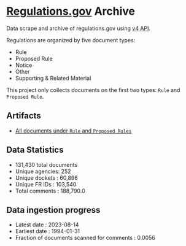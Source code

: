 # [Regulations.gov](https://www.regulations.gov/) Archive

Data scrape and archive of regulations.gov using [v4 API](https://open.gsa.gov/api/regulationsgov/).


Regulations are organized by five document types:

+ Rule
+ Proposed Rule
+ Notice
+ Other
+ Supporting & Related Material

This project only collects documents on the first two types: `Rule` and `Proposed Rule`.

## Artifacts

+ [All documents under `Rule` and `Proposed Rules`](artifacts/LISTING_rules_and_posted_rules.csv)


## Data Statistics
+ 131,430 total documents
+ Unique agencies: 252
+ Unique dockets : 60,896
+ Unique FR IDs  : 103,540
+ Total comments : 188,790.0

## Data ingestion progress
+ Latest date    : 2023-08-14
+ Earliest date  : 1994-01-31
+ Fraction of documents scanned for comments  : 0.0056

